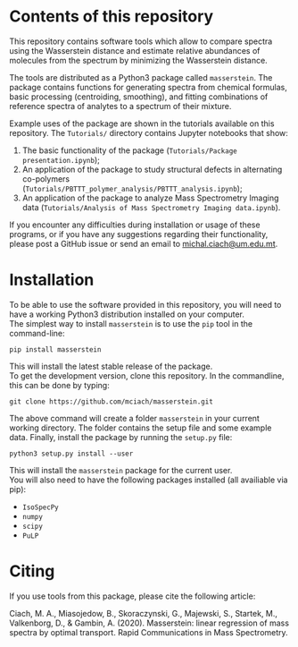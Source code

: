 # Contents of this repository
This repository contains software tools which allow to compare spectra using the Wasserstein distance and estimate relative abundances of molecules from the spectrum by minimizing the Wasserstein distance. 

The tools are distributed as a Python3 package called `masserstein`. The package contains functions for generating spectra from chemical formulas, basic processing (centroiding, smoothing), and fitting combinations of reference spectra of analytes to a spectrum of their mixture.  

Example uses of the package are shown in the tutorials available on this repository. The `Tutorials/` directory contains Jupyter notebooks that show:   
1. The basic functionality of the package (`Tutorials/Package presentation.ipynb`);
2. An application of the package to study structural defects in alternating co-polymers (`Tutorials/PBTTT_polymer_analysis/PBTTT_analysis.ipynb`);
3. An application of the package to analyze Mass Spectrometry Imaging data (`Tutorials/Analysis of Mass Spectrometry Imaging data.ipynb`).  

If you encounter any difficulties during installation or usage of these programs, or if you have any suggestions regarding their functionality, please post a GitHub issue or send an email to michal.ciach@um.edu.mt. 

# Installation

To be able to use the software provided in this repository, you will need to have a working Python3 distribution installed on your computer.  
The simplest way to install `masserstein` is to use the `pip` tool in the command-line: 

```
pip install masserstein
```

This will install the latest stable release of the package.  
To get the development version, clone this repository. In the commandline, this can be done by typing:

```
git clone https://github.com/mciach/masserstein.git
```

The above command will create a folder `masserstein` in your current working directory. The folder contains the setup file and some example data. Finally, install the package by running the `setup.py` file:

```
python3 setup.py install --user
```

This will install the `masserstein` package for the current user.  
You will also need to have the following packages installed (all availiable via pip):

* `IsoSpecPy`
* `numpy`
* `scipy`
* `PuLP`


# Citing 

If you use tools from this package, please cite the following article:  

Ciach, M. A., Miasojedow, B., Skoraczynski, G., Majewski, S., Startek, M., Valkenborg, D., & Gambin, A. (2020). Masserstein: linear regression of mass spectra by optimal transport. Rapid Communications in Mass Spectrometry.


